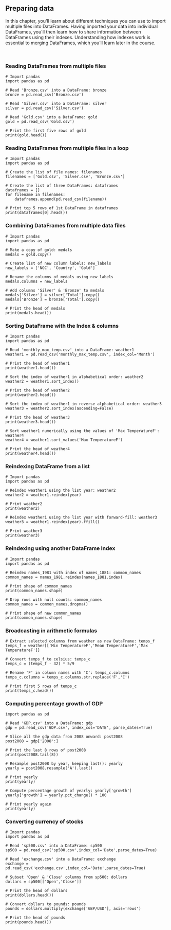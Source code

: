## Preparing data

In this chapter, you'll learn about different techniques you can use to import multiple files into DataFrames. Having imported your data into individual DataFrames, you'll then learn how to share information between DataFrames using their indexes. Understanding how indexes work is essential to merging DataFrames, which you’ll learn later in the course.

<br>

### Reading DataFrames from multiple files

```
# Import pandas
import pandas as pd

# Read 'Bronze.csv' into a DataFrame: bronze
bronze = pd.read_csv('Bronze.csv')

# Read 'Silver.csv' into a DataFrame: silver
silver = pd.read_csv('Silver.csv')

# Read 'Gold.csv' into a DataFrame: gold
gold = pd.read_csv('Gold.csv')

# Print the first five rows of gold
print(gold.head())
```

### Reading DataFrames from multiple files in a loop

```
# Import pandas
import pandas as pd

# Create the list of file names: filenames
filenames = ['Gold.csv', 'Silver.csv', 'Bronze.csv']

# Create the list of three DataFrames: dataframes
dataframes = []
for filename in filenames:
    dataframes.append(pd.read_csv(filename))

# Print top 5 rows of 1st DataFrame in dataframes
print(dataframes[0].head())
```

### Combining DataFrames from multiple data files

```
# Import pandas
import pandas as pd

# Make a copy of gold: medals
medals = gold.copy()

# Create list of new column labels: new_labels
new_labels = ['NOC', 'Country', 'Gold']

# Rename the columns of medals using new_labels
medals.columns = new_labels

# Add columns 'Silver' & 'Bronze' to medals
medals['Silver'] = silver['Total'].copy()
medals['Bronze'] = bronze['Total'].copy()

# Print the head of medals
print(medals.head())
```

### Sorting DataFrame with the Index & columns

```
# Import pandas
import pandas as pd

# Read 'monthly_max_temp.csv' into a DataFrame: weather1
weather1 = pd.read_csv('monthly_max_temp.csv', index_col='Month')

# Print the head of weather1
print(weather1.head())

# Sort the index of weather1 in alphabetical order: weather2
weather2 = weather1.sort_index()

# Print the head of weather2
print(weather2.head())

# Sort the index of weather1 in reverse alphabetical order: weather3
weather3 = weather2.sort_index(ascending=False)

# Print the head of weather3
print(weather3.head())

# Sort weather1 numerically using the values of 'Max TemperatureF': weather4
weather4 = weather1.sort_values('Max TemperatureF')

# Print the head of weather4
print(weather4.head())
```

### Reindexing DataFrame from a list

```
# Import pandas
import pandas as pd

# Reindex weather1 using the list year: weather2
weather2 = weather1.reindex(year)

# Print weather2
print(weather2)

# Reindex weather1 using the list year with forward-fill: weather3
weather3 = weather1.reindex(year).ffill()

# Print weather3
print(weather3)
```

### Reindexing using another DataFrame Index

```
# Import pandas
import pandas as pd

# Reindex names_1981 with index of names_1881: common_names
common_names = names_1981.reindex(names_1881.index)

# Print shape of common_names
print(common_names.shape)

# Drop rows with null counts: common_names
common_names = common_names.dropna()

# Print shape of new common_names
print(common_names.shape)
```

### Broadcasting in arithmetic formulas

```
# Extract selected columns from weather as new DataFrame: temps_f
temps_f = weather[['Min TemperatureF','Mean TemperatureF','Max TemperatureF']]

# Convert temps_f to celsius: temps_c
temps_c = (temps_f - 32) * 5/9

# Rename 'F' in column names with 'C': temps_c.columns
temps_c.columns = temps_c.columns.str.replace('F','C')

# Print first 5 rows of temps_c
print(temps_c.head())
```

### Computing percentage growth of GDP

```
import pandas as pd

# Read 'GDP.csv' into a DataFrame: gdp
gdp = pd.read_csv('GDP.csv', index_col='DATE', parse_dates=True)

# Slice all the gdp data from 2008 onward: post2008
post2008 = gdp['2008':]

# Print the last 8 rows of post2008
print(post2008.tail(8))

# Resample post2008 by year, keeping last(): yearly
yearly = post2008.resample('A').last()

# Print yearly
print(yearly)

# Compute percentage growth of yearly: yearly['growth']
yearly['growth'] = yearly.pct_change() * 100

# Print yearly again
print(yearly)
```

### Converting currency of stocks

```
# Import pandas
import pandas as pd

# Read 'sp500.csv' into a DataFrame: sp500
sp500 = pd.read_csv('sp500.csv',index_col='Date',parse_dates=True)

# Read 'exchange.csv' into a DataFrame: exchange
exchange = pd.read_csv('exchange.csv',index_col='Date',parse_dates=True)

# Subset 'Open' & 'Close' columns from sp500: dollars
dollars = sp500[['Open','Close']]

# Print the head of dollars
print(dollars.head())

# Convert dollars to pounds: pounds
pounds = dollars.multiply(exchange['GBP/USD'], axis='rows')

# Print the head of pounds
print(pounds.head())
```